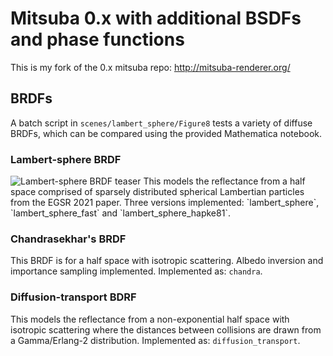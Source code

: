 Mitsuba 0.x with additional BSDFs and phase functions
===================================

This is my fork of the 0.x mitsuba repo:
http://mitsuba-renderer.org/

## BRDFs

A batch script in `scenes/lambert_sphere/Figure8` tests a variety of diffuse BRDFs, which can be compared using the provided Mathematica notebook.

### Lambert-sphere BRDF
<img src="http://www.eugenedeon.com/wp-content/uploads/2021/06/LS_BRDF_teaser-scaled.jpg" alt="Lambert-sphere BRDF teaser">
This models the reflectance from a half space comprised of sparsely distributed spherical Lambertian particles from the EGSR 2021 paper.
Three versions implemented: `lambert_sphere`, `lambert_sphere_fast` and `lambert_sphere_hapke81`.

### Chandrasekhar's BRDF
This BRDF is for a half space with isotropic scattering.  Albedo inversion and importance sampling implemented.
Implemented as: `chandra`.

### Diffusion-transport BDRF
This models the reflectance from a non-exponential half space with isotropic scattering where the distances between collisions are drawn from a Gamma/Erlang-2 distribution.  Implemented as: `diffusion_transport`.
